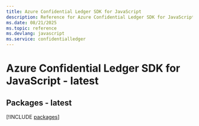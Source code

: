 ```yaml
---
title: Azure Confidential Ledger SDK for JavaScript
description: Reference for Azure Confidential Ledger SDK for JavaScript
ms.date: 08/21/2025
ms.topic: reference
ms.devlang: javascript
ms.service: confidentialledger
---
```

# Azure Confidential Ledger SDK for JavaScript - latest
## Packages - latest
[!INCLUDE [packages](confidential-ledger-index.md)]